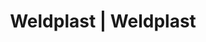 ---
Filename: "eshop-products-variant421"
Link: "file:/Users/vinayakpatel/Downloads/www.weldplast.cz/eshop_products_compare/add/eshop-products-variant421"
product_name: "null"
product_id: "null"
title: "Weldplast | Weldplast"
product_desc: ""
product_specs: ""
product_downloads: ""
href: ""
p_desc_2: ""
accessories: ""
similar_products: ""
---